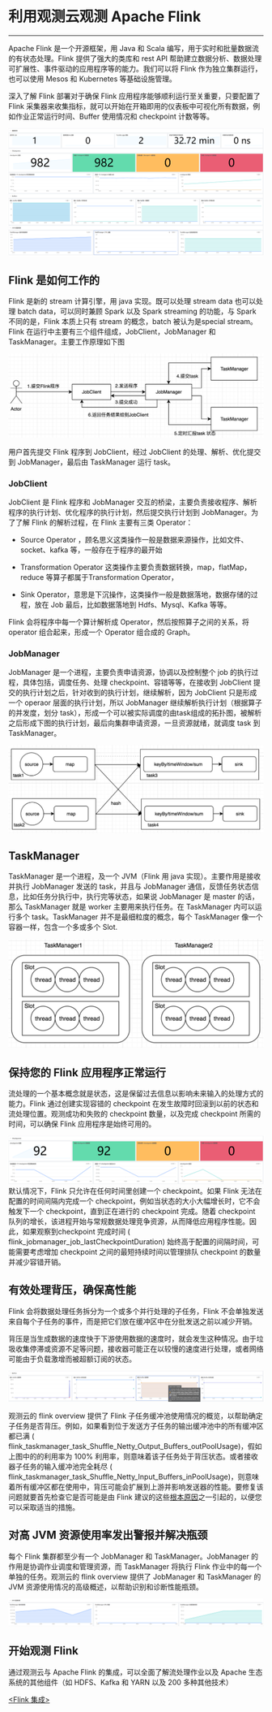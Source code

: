 # 利用观测云观测 Apache Flink
---

Apache Flink 是一个开源框架，用 Java 和 Scala 编写，用于实时和批量数据流的有状态处理。Flink 提供了强大的类库和 rest API 帮助建立数据分析、数据处理可扩展性、事件驱动的应用程序等的能力。我们可以将 Flink 作为独立集群运行，也可以使用 Mesos 和 Kubernetes 等基础设施管理。

深入了解 Flink 部署对于确保 Flink 应用程序能够顺利运行至关重要，只要配置了 Flink 采集器来收集指标，就可以开始在开箱即用的仪表板中可视化所有数据，例如作业正常运行时间、Buffer 使用情况和 checkpoint 计数等等。

![image.png](../images/flink-1.png)

## Flink 是如何工作的

Flink 是新的 stream 计算引擎，用 java 实现。既可以处理 stream data 也可以处理 batch data，可以同时兼顾 Spark 以及 Spark streaming 的功能，与 Spark 不同的是，Flink 本质上只有 stream 的概念，batch 被认为是special stream。Flink 在运行中主要有三个组件组成，JobClient，JobManager 和 TaskManager。主要工作原理如下图

![image.png](../images/flink-2.png)

用户首先提交 Flink 程序到 JobClient，经过 JobClient 的处理、解析、优化提交到 JobManager，最后由 TaskManager 运行 task。

### JobClient

JobClient 是 Flink 程序和 JobManager 交互的桥梁，主要负责接收程序、解析程序的执行计划、优化程序的执行计划，然后提交执行计划到 JobManager。为了了解 Flink 的解析过程，在 Flink 主要有三类 Operator：

- Source Operator ，顾名思义这类操作一般是数据来源操作，比如文件、socket、kafka 等，一般存在于程序的最开始

- Transformation Operator 这类操作主要负责数据转换，map，flatMap，reduce 等算子都属于Transformation Operator，
- Sink Operator，意思是下沉操作，这类操作一般是数据落地，数据存储的过程，放在 Job 最后，比如数据落地到 Hdfs、Mysql、Kafka 等等。 

Flink 会将程序中每一个算计解析成 Operator，然后按照算子之间的关系，将 operator 组合起来，形成一个 Operator 组合成的 Graph。

### JobManager

JobManager 是一个进程，主要负责申请资源，协调以及控制整个 job 的执行过程，具体包括，调度任务、处理 checkpoint、容错等等，在接收到 JobClient 提交的执行计划之后，针对收到的执行计划，继续解析，因为 JobClient 只是形成一个 operaor 层面的执行计划，所以 JobManager 继续解析执行计划（根据算子的并发度，划分 task），形成一个可以被实际调度的由task组成的拓扑图，被解析之后形成下图的执行计划，最后向集群申请资源，一旦资源就绪，就调度 task 到 TaskManager。

![image.png](../images/flink-3.png)

## TaskManager

TaskManager 是一个进程，及一个 JVM（Flink 用 java 实现）。主要作用是接收并执行 JobManager 发送的 task，并且与 JobManager 通信，反馈任务状态信息，比如任务分执行中，执行完等状态，如果说 JobManager 是 master 的话，那么 TaskManager 就是 worker 主要用来执行任务。在 TaskManager 内可以运行多个 task。TaskManager 并不是最细粒度的概念，每个 TaskManager 像一个容器一样，包含一个多或多个 Slot.

![image.png](../images/flink-4.png)

## 保持您的 Flink 应用程序正常运行

流处理的一个基本概念就是状态，这是保留过去信息以影响未来输入的处理方式的能力。Flink 通过创建实现容错的 checkpoint 在发生故障时回滚到以前的状态和流处理位置。观测成功和失败的 checkpoint 数量，以及完成 checkpoint 所需的时间，可以确保 Flink 应用程序是始终可用的。

![image.png](../images/flink-5.png)默认情况下，Flink 只允许在任何时间里创建一个 checkpoint。如果 Flink 无法在配置的时间间隔内完成一个 checkpoint，例如当状态的大小大幅增长时，它不会触发下一个 checkpoint，直到正在进行的 checkpoint 完成。随着 checkpoint 队列的增长，该进程开始与常规数据处理竞争资源，从而降低应用程序性能。因此，如果观察到checkpoint 完成时间 ( flink_jobmanager_job_lastCheckpointDuration) 始终高于配置的间隔时间，可能需要考虑增加 checkpoint 之间的最短持续时间以管理排队 checkpoint 的数量并减少容错开销。

## 有效处理背压，确保高性能

Flink 会将数据处理任务拆分为一个或多个并行处理的子任务，Flink 不会单独发送来自每个子任务的事件，而是把它们放在缓冲区中在分批发送之前以减少开销。

背压是当生成数据的速度快于下游使用数据的速度时，就会发生这种情况。由于垃圾收集停滞或资源不足等问题，接收器可能正在以较慢的速度进行处理，或者网络可能由于负载激增而被超额订阅的状态。

![image.png](../images/flink-6.png)

观测云的 flink overview 提供了 Flink 子任务缓冲池使用情况的概览，以帮助确定子任务是否背压。例如，如果看到位于发送方子任务的输出缓冲池中的所有缓冲区都已满 ( flink_taskmanager_task_Shuffle_Netty_Output_Buffers_outPoolUsage)，假如上图中的的利用率为 100% 利用率，则意味着该子任务处于背压状态。或者接收器子任务的输入缓冲池完全耗尽 ( flink_taskmanager_task_Shuffle_Netty_Input_Buffers_inPoolUsage)，则意味着所有缓冲区都在使用中，背压可能会扩展到上游并影响发送器的性能。要修复该问题就要首先检查它是否可能是由 Flink 建议的这些[根本原因](https://flink.apache.org/2019/07/23/flink-network-stack-2.html#system-resources)之一引起的，以便您可以采取适当的措施。

## 对高 JVM 资源使用率发出警报并解决瓶颈

每个 Flink 集群都至少有一个 JobManager 和 TaskManager。JobManager 的作用是协调作业调度和管理资源，而 TaskManager 将执行 Flink 作业中的每一个单独的任务。观测云的 flink overview 提供了 JobManager 和 TaskManager 的 JVM 资源使用情况的高级概述，以帮助识别和诊断性能瓶颈。

![image.png](../images/flink-7.png)

## 开始观测 Flink

通过观测云与 Apache Flink 的集成，可以全面了解流处理作业以及 Apache 生态系统的其他组件（如 HDFS、Kafka 和 YARN 以及 200 多种其他技术）

[<Flink 集成>](https://www.yuque.com/dataflux/integrations/flink)


